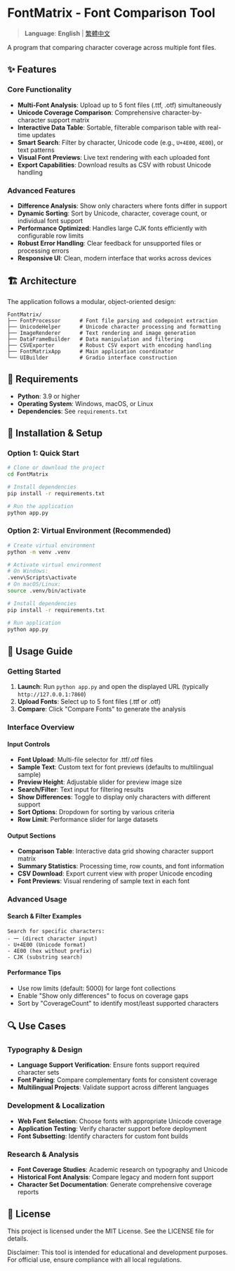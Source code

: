 # FontMatrix - Font Comparison Tool

> **Language**: **English** | [繁體中文](README_zh-TW.md)

A program that comparing character coverage across multiple font files.

## ✨ Features

### Core Functionality
- **Multi-Font Analysis**: Upload up to 5 font files (.ttf, .otf) simultaneously
- **Unicode Coverage Comparison**: Comprehensive character-by-character support matrix
- **Interactive Data Table**: Sortable, filterable comparison table with real-time updates
- **Smart Search**: Filter by character, Unicode code (e.g., `U+4E00`, `4E00`), or text patterns
- **Visual Font Previews**: Live text rendering with each uploaded font
- **Export Capabilities**: Download results as CSV with robust Unicode handling

### Advanced Features
- **Difference Analysis**: Show only characters where fonts differ in support
- **Dynamic Sorting**: Sort by Unicode, character, coverage count, or individual font support
- **Performance Optimized**: Handles large CJK fonts efficiently with configurable row limits
- **Robust Error Handling**: Clear feedback for unsupported files or processing errors
- **Responsive UI**: Clean, modern interface that works across devices

## 🏗️ Architecture

The application follows a modular, object-oriented design:

```
FontMatrix/
├── FontProcessor      # Font file parsing and codepoint extraction
├── UnicodeHelper      # Unicode character processing and formatting  
├── ImageRenderer      # Text rendering and image generation
├── DataFrameBuilder   # Data manipulation and filtering
├── CSVExporter        # Robust CSV export with encoding handling
├── FontMatrixApp      # Main application coordinator
└── UIBuilder          # Gradio interface construction
```


## 🔧 Requirements

- **Python**: 3.9 or higher
- **Operating System**: Windows, macOS, or Linux
- **Dependencies**: See `requirements.txt`



## 🚀 Installation & Setup

### Option 1: Quick Start
```bash
# Clone or download the project
cd FontMatrix

# Install dependencies
pip install -r requirements.txt

# Run the application
python app.py
```

### Option 2: Virtual Environment (Recommended)
```bash
# Create virtual environment
python -m venv .venv

# Activate virtual environment
# On Windows:
.venv\Scripts\activate
# On macOS/Linux:
source .venv/bin/activate

# Install dependencies
pip install -r requirements.txt

# Run application
python app.py
```

## 📖 Usage Guide

### Getting Started
1. **Launch**: Run `python app.py` and open the displayed URL (typically `http://127.0.0.1:7860`)
2. **Upload Fonts**: Select up to 5 font files (.ttf or .otf)
3. **Compare**: Click "Compare Fonts" to generate the analysis

### Interface Overview

#### Input Controls
- **Font Upload**: Multi-file selector for .ttf/.otf files
- **Sample Text**: Custom text for font previews (defaults to multilingual sample)
- **Preview Height**: Adjustable slider for preview image size
- **Search/Filter**: Text input for filtering results
- **Show Differences**: Toggle to display only characters with different support
- **Sort Options**: Dropdown for sorting by various criteria
- **Row Limit**: Performance slider for large datasets

#### Output Sections
- **Comparison Table**: Interactive data grid showing character support matrix
- **Summary Statistics**: Processing time, row counts, and font information
- **CSV Download**: Export current view with proper Unicode encoding
- **Font Previews**: Visual rendering of sample text in each font

### Advanced Usage

#### Search & Filter Examples
```
Search for specific characters:
- 一 (direct character input)
- U+4E00 (Unicode format)
- 4E00 (hex without prefix)
- CJK (substring search)
```

#### Performance Tips
- Use row limits (default: 5000) for large font collections
- Enable "Show only differences" to focus on coverage gaps
- Sort by "CoverageCount" to identify most/least supported characters

## 🔍 Use Cases

### Typography & Design
- **Language Support Verification**: Ensure fonts support required character sets
- **Font Pairing**: Compare complementary fonts for consistent coverage
- **Multilingual Projects**: Validate support across different languages

### Development & Localization
- **Web Font Selection**: Choose fonts with appropriate Unicode coverage
- **Application Testing**: Verify character support before deployment
- **Font Subsetting**: Identify characters for custom font builds

### Research & Analysis
- **Font Coverage Studies**: Academic research on typography and Unicode
- **Historical Font Analysis**: Compare legacy and modern font support
- **Character Set Documentation**: Generate comprehensive coverage reports

## 📄 License

This project is licensed under the MIT License. See the LICENSE file for details.

Disclaimer: This tool is intended for educational and development purposes. For official use, ensure compliance with all local regulations.
